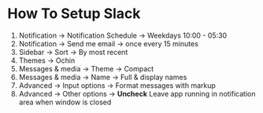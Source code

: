 # How To Setup Slack

1. Notification -> Notification Schedule -> Weekdays 10:00 - 05:30
1. Notification -> Send me email -> once every 15 minutes
1. Sidebar -> Sort -> By most recent
1. Themes -> Ochin
1. Messages & media -> Theme -> Compact
1. Messages & media -> Name -> Full & display names
1. Advanced -> Input options -> Format messages with markup
1. Advanced -> Other options -> **Uncheck** Leave app running in notification area when window is closed
